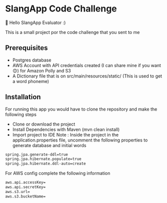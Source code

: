 # SlangApp Code Challenge

:wave: Hello SlangApp Evaluator :)

This is a small project por the code challenge that you sent to me


## Prerequisites
+ Postgres database
+ AWS Account with API credentials created (I can share mine if you want :blush:) for Amazon Polly  and S3
+ A Dictionary file that is on src/main/resources/static/ (This is used to get a word phoneme)

## Installation
For running this app you would have to clone the repository and make the following steps

+ Clone or download the project
+ Install Dependencies with Maven (mvn clean install)
+ Import project to IDE
Note : Inside the project in the application.properties file, uncomment the following properties to generate database and initial words

```bash
spring.jpa.generate-ddl=true
spring.jpa.hibernate.populate=true
spring.jpa.hibernate.ddl-auto=create 
```

For AWS config complete the following information

```bash
aws.api.accessKey=
aws.api.secretKey=
aws.s3.url=
aws.s3.bucketName=
```